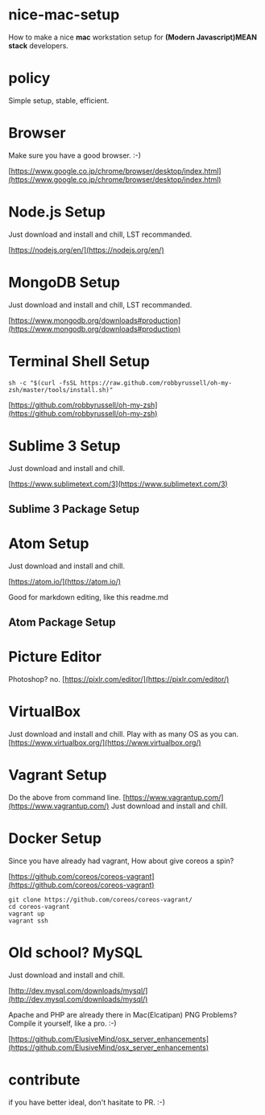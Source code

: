 # nice-mac-setup
How to make a nice **mac** workstation setup for **(Modern Javascript)MEAN stack** developers.

# policy
Simple setup, stable, efficient.

# Browser
Make sure you have a good browser. :-)

[https://www.google.co.jp/chrome/browser/desktop/index.html](https://www.google.co.jp/chrome/browser/desktop/index.html)

# Node.js Setup
Just download and install and chill, LST recommanded.

[https://nodejs.org/en/](https://nodejs.org/en/)

# MongoDB Setup
Just download and install and chill, LST recommanded.

[https://www.mongodb.org/downloads#production](https://www.mongodb.org/downloads#production)

# Terminal Shell Setup
`sh -c "$(curl -fsSL https://raw.github.com/robbyrussell/oh-my-zsh/master/tools/install.sh)"`

[https://github.com/robbyrussell/oh-my-zsh](https://github.com/robbyrussell/oh-my-zsh)

# Sublime 3 Setup
Just download and install and chill.

[https://www.sublimetext.com/3](https://www.sublimetext.com/3)

## Sublime 3 Package Setup
# Atom Setup
Just download and install and chill.

[https://atom.io/](https://atom.io/)

Good for markdown editing, like this readme.md

## Atom Package Setup
# Picture Editor
Photoshop? no. [https://pixlr.com/editor/](https://pixlr.com/editor/)

# VirtualBox
Just download and install and chill. Play with as many OS as you can. [https://www.virtualbox.org/](https://www.virtualbox.org/)

# Vagrant Setup
Do the above from command line. [https://www.vagrantup.com/](https://www.vagrantup.com/) Just download and install and chill.

# Docker Setup
Since you have already had vagrant, How about give coreos a spin?

[https://github.com/coreos/coreos-vagrant](https://github.com/coreos/coreos-vagrant)

```
git clone https://github.com/coreos/coreos-vagrant/
cd coreos-vagrant
vagrant up
vagrant ssh
```

# Old school? MySQL
Just download and install and chill.

[http://dev.mysql.com/downloads/mysql/](http://dev.mysql.com/downloads/mysql/)

Apache and PHP are already there in Mac(Elcatipan) PNG Problems? Compile it yourself, like a pro. :-)

[https://github.com/ElusiveMind/osx_server_enhancements](https://github.com/ElusiveMind/osx_server_enhancements)

# contribute
if you have better ideal, don't hasitate to PR. :-)
